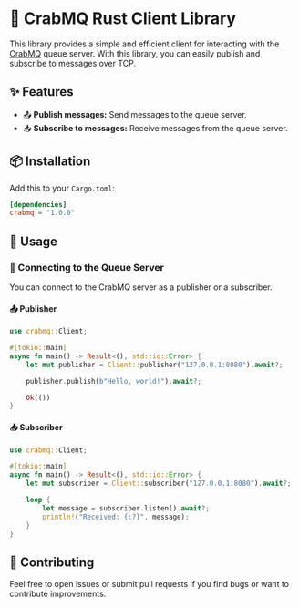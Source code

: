 # 🦀 CrabMQ Rust Client Library

This library provides a simple and efficient client for interacting with the [CrabMQ](https://github.com/CrabMQ/crab-mq) queue server. With this library, you can easily publish and subscribe to messages over TCP.

## ✨ Features

- 📤 **Publish messages:** Send messages to the queue server.
- 📥 **Subscribe to messages:** Receive messages from the queue server.

## 📦 Installation

Add this to your `Cargo.toml`:

```toml
[dependencies]
crabmq = "1.0.0"
```

## 🚀 Usage

### 🔌 Connecting to the Queue Server

You can connect to the CrabMQ server as a publisher or a subscriber.

#### 📤 Publisher

```rust
use crabmq::Client;

#[tokio::main]
async fn main() -> Result<(), std::io::Error> {
    let mut publisher = Client::publisher("127.0.0.1:8080").await?;

    publisher.publish(b"Hello, world!").await?;

    Ok(())
}
```

#### 📥 Subscriber

```rust
use crabmq::Client;

#[tokio::main]
async fn main() -> Result<(), std::io::Error> {
    let mut subscriber = Client::subscriber("127.0.0.1:8080").await?;

    loop {
        let message = subscriber.listen().await?;
        println!("Received: {:?}", message);
    }
}
```

## 🤝 Contributing

Feel free to open issues or submit pull requests if you find bugs or want to contribute improvements.

